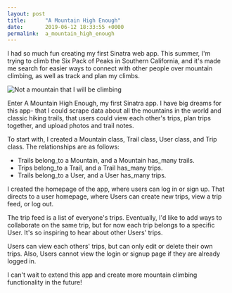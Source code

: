 ```yaml
---
layout: post
title:      "A Mountain High Enough"
date:       2019-06-12 18:33:55 +0000
permalink:  a_mountain_high_enough
---
```



I had so much fun creating my first Sinatra web app. This summer, I'm trying to climb the Six Pack of Peaks in Southern California, and it's made me search for easier ways to connect with other people over mountain climbing, as well as track and plan my climbs. 

![Not a mountain that I will be climbing](https://upload.wikimedia.org/wikipedia/commons/thumb/9/91/Wonder_Lake_and_Denali.jpg/800px-Wonder_Lake_and_Denali.jpg)

Enter A Mountain High Enough, my first Sinatra app. I have big dreams for this app- that I could scrape data about all the mountains in the world and classic hiking trails, that users could view each other's trips, plan trips together, and upload photos and trail notes. 

To start with, I created a Mountain class, Trail class, User class, and Trip class. The relationships are as follows: 
* Trails belong_to a Mountain, and a Mountain has_many trails. 
* Trips belong_to a Trail, and a Trail has_many trips. 
* Trails belong_to a User, and a User has_many trips. 

I created the homepage of the app, where users can log in or sign up. That directs to a user homepage, where Users can create new trips, view a trip feed, or log out. 

The trip feed is a list of everyone's trips. Eventually, I'd like to add ways to collaborate on the same trip, but for now each trip belongs to a specific User. It's so inspiring to hear about other Users' trips. 

Users can view each others' trips, but can only edit or delete their own trips. Also, Users cannot view the login or signup page if they are already logged in. 

I can't wait to extend this app and create more mountain climbing functionality in the future! 
